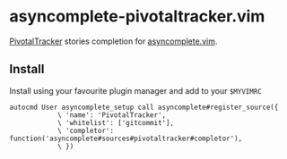 # asyncomplete-pivotaltracker.vim

[PivotalTracker][pt] stories completion for [asyncomplete.vim][ac].

## Install

Install using your favourite plugin manager and add to your `$MYVIMRC`

```viml
autocmd User asyncomplete_setup call asyncomplete#register_source({
            \ 'name': 'PivotalTracker',
            \ 'whitelist': ['gitcommit'],
            \ 'completor': function('asyncomplete#sources#pivotaltracker#completor'),
            \ })
```

[pt]: https://pivotaltracker.com "PivotalTracker"
[ac]: https://github.com/prabirshrestha/asyncomplete.vim "asyncomplete.vim"
